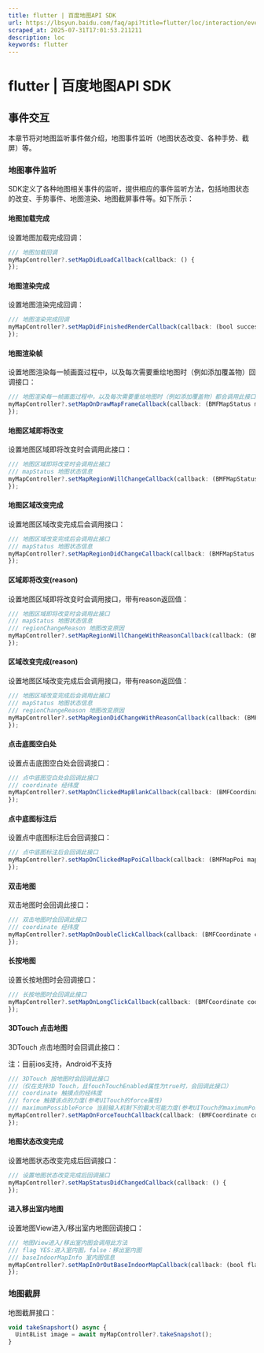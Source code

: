 ```yaml
---
title: flutter | 百度地图API SDK
url: https://lbsyun.baidu.com/faq/api?title=flutter/loc/interaction/event
scraped_at: 2025-07-31T17:01:53.211211
description: loc
keywords: flutter
---
```


# flutter | 百度地图API SDK

## 事件交互

本章节将对地图监听事件做介绍，地图事件监听（地图状态改变、各种手势、截屏）等。

### 地图事件监听

SDK定义了各种地图相关事件的监听，提供相应的事件监听方法，包括地图状态的改变、手势事件、地图渲染、地图截屏事件等。如下所示：

#### 地图加载完成

设置地图加载完成回调：
```javascript
/// 地图加载回调
myMapController?.setMapDidLoadCallback(callback: () {
});
```
#### 地图渲染完成

设置地图渲染完成回调：
```javascript
/// 地图渲染完成回调
myMapController?.setMapDidFinishedRenderCallback(callback: (bool success) {
});
```
#### 地图渲染帧

设置地图渲染每一帧画面过程中，以及每次需要重绘地图时（例如添加覆盖物）回调接口：
```javascript
/// 地图渲染每一帧画面过程中，以及每次需要重绘地图时（例如添加覆盖物）都会调用此接口
myMapController?.setMapOnDrawMapFrameCallback(callback: (BMFMapStatus mapStatus) {
});
```
#### 地图区域即将改变

设置地图区域即将改变时会调用此接口：
```javascript
/// 地图区域即将改变时会调用此接口
/// mapStatus 地图状态信息
myMapController?.setMapRegionWillChangeCallback(callback: (BMFMapStatus mapStatus) {
});
```
#### 地图区域改变完成

设置地图区域改变完成后会调用接口：
```javascript
/// 地图区域改变完成后会调用此接口
/// mapStatus 地图状态信息
myMapController?.setMapRegionDidChangeCallback(callback: (BMFMapStatus mapStatus) {
});
```
#### 区域即将改变(reason)

设置地图区域即将改变时会调用接口，带有reason返回值：
```javascript
/// 地图区域即将改变时会调用此接口
/// mapStatus 地图状态信息
/// regionChangeReason 地图改变原因
myMapController?.setMapRegionWillChangeWithReasonCallback(callback: (BMFMapStatus mapStatus, BMFRegionChangeReason regionChangeReason) {
});
```
#### 区域改变完成(reason)

设置地图区域改变完成后会调用接口，带有reason返回值：
```javascript
/// 地图区域改变完成后会调用此接口
/// mapStatus 地图状态信息
/// regionChangeReason 地图改变原因
myMapController?.setMapRegionDidChangeWithReasonCallback(callback: (BMFMapStatus mapStatus, BMFRegionChangeReason regionChangeReason) {
});
```
#### 点击底图空白处

设置点击底图空白处会回调接口：
```javascript
/// 点中底图空白处会回调此接口
/// coordinate 经纬度
myMapController?.setMapOnClickedMapBlankCallback(callback: (BMFCoordinate coordinate) {
});
```
#### 点中底图标注后

设置点中底图标注后会回调接口：
```javascript
/// 点中底图标注后会回调此接口
myMapController?.setMapOnClickedMapPoiCallback(callback: (BMFMapPoi mapPoi) {
});
```
#### 双击地图

双击地图时会回调此接口：
```javascript
/// 双击地图时会回调此接口
/// coordinate 经纬度
myMapController?.setMapOnDoubleClickCallback(callback: (BMFCoordinate coordinate) {
});
```
#### 长按地图

设置长按地图时会回调接口：
```javascript
/// 长按地图时会回调此接口
myMapController?.setMapOnLongClickCallback(callback: (BMFCoordinate coordinate) {
});
```
#### 3DTouch 点击地图

3DTouch 点击地图时会回调此接口：

注：目前ios支持，Android不支持
```javascript
/// 3DTouch 按地图时会回调此接口
///（仅在支持3D Touch，且fouchTouchEnabled属性为true时，会回调此接口）
/// coordinate 触摸点的经纬度
/// force 触摸该点的力度(参考UITouch的force属性)
/// maximumPossibleForce 当前输入机制下的最大可能力度(参考UITouch的maximumPossibleForce属性)
myMapController?.setMapOnForceTouchCallback(callback: (BMFCoordinate coordinate, double force, double maximumPossibleForce) {
});
```
#### 地图状态改变完成

设置地图状态改变完成后回调接口：
```javascript
/// 设置地图状态改变完成后回调接口
myMapController?.setMapStatusDidChangedCallback(callback: () {
});
```
#### 进入移出室内地图

设置地图View进入/移出室内地图回调接口：
```javascript
/// 地图View进入/移出室内图会调用此方法
/// flag YES:进入室内图，false：移出室内图
/// baseIndoorMapInfo 室内图信息
myMapController?.setMapInOrOutBaseIndoorMapCallback(callback: (bool flag, BMFBaseIndoorMapInfo baseIndoorMapInfo) {
});
```
### 地图截屏

地图截屏接口：
```javascript
void takeSnapshort() async {
  Uint8List image = await myMapController?.takeSnapshot();
}
```